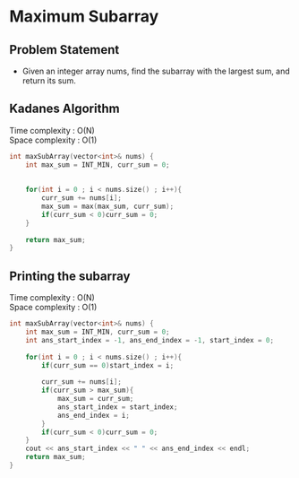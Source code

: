 # Maximum Subarray

## Problem Statement

- Given an integer array nums, find the subarray with the largest sum, and return its sum.

## Kadanes Algorithm 

Time complexity : O(N)  
Space complexity : O(1)

```cpp
int maxSubArray(vector<int>& nums) {
    int max_sum = INT_MIN, curr_sum = 0;
    
    
    for(int i = 0 ; i < nums.size() ; i++){
        curr_sum += nums[i];
        max_sum = max(max_sum, curr_sum);
        if(curr_sum < 0)curr_sum = 0;
    }
    
    return max_sum;
}
```

## Printing the subarray

Time complexity : O(N)  
Space complexity : O(1)

```cpp
int maxSubArray(vector<int>& nums) {
    int max_sum = INT_MIN, curr_sum = 0;
    int ans_start_index = -1, ans_end_index = -1, start_index = 0; 
    
    for(int i = 0 ; i < nums.size() ; i++){
        if(curr_sum == 0)start_index = i;
        
        curr_sum += nums[i];
        if(curr_sum > max_sum){
            max_sum = curr_sum;
            ans_start_index = start_index;
            ans_end_index = i;
        }
        if(curr_sum < 0)curr_sum = 0;
    }
    cout << ans_start_index << " " << ans_end_index << endl;
    return max_sum;
}
```